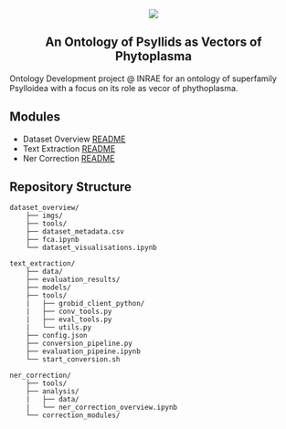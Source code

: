 
<p align="center">
  <img src="http://some_place.com/image.png](https://github.com/e-lubrini/psylve/blob/main/img/logos/logo_g.png" />
</p>

<h2 align="center">An Ontology of Psyllids as Vectors of Phytoplasma</h2>

Ontology Development project @ INRAE for an ontology of superfamily Psylloidea with a focus on its role as vecor of phythoplasma.

## Modules
- Dataset Overview [README](https://github.com/e-lubrini/PsylVe/blob/main/dataset_overview/README.md)
- Text Extraction [README](https://github.com/e-lubrini/PsylVe/blob/main/text_extraction/README.md)
- Ner Correction [README](https://github.com/e-lubrini/PsylVe/blob/main/ner_correction/README.md)

## Repository Structure

    dataset_overview/
        ├── imgs/
        ├── tools/
        ├── dataset_metadata.csv
        ├── fca.ipynb
        └── dataset_visualisations.ipynb
        
    text_extraction/
        ├── data/
        ├── evaluation_results/
        ├── models/
        ├── tools/
        |   ├── grobid_client_python/
        |   ├── conv_tools.py
        |   ├── eval_tools.py
        |   └── utils.py
        ├── config.json
        ├── conversion_pipeline.py
        ├── evaluation_pipeine.ipynb
        └── start_conversion.sh
        
    ner_correction/
        ├── tools/
        ├── analysis/
        |   ├── data/
        |   └── ner_correction_overview.ipynb
        └── correction_modules/
